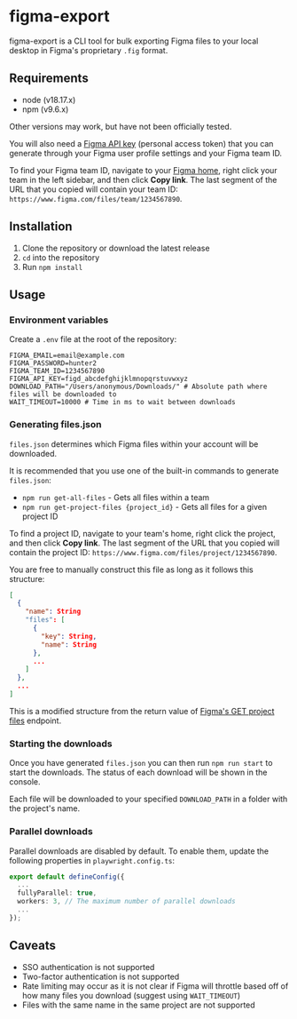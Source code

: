 # figma-export

figma-export is a CLI tool for bulk exporting Figma files to your local desktop in Figma's proprietary `.fig` format.

## Requirements

- node (v18.17.x)
- npm (v9.6.x)

Other versions may work, but have not been officially tested.

You will also need a [Figma API key](https://www.figma.com/developers/api#authentication) (personal access token) that you can generate through your Figma user profile settings and your Figma team ID.

To find your Figma team ID, navigate to your [Figma home](https://www.figma.com/files/), right click your team in the left sidebar, and then click **Copy link**. The last segment of the URL that you copied will contain your team ID: `https://www.figma.com/files/team/1234567890`.

## Installation

1. Clone the repository or download the latest release
2. `cd` into the repository
3. Run `npm install`

## Usage

### Environment variables

Create a `.env` file at the root of the repository:

```
FIGMA_EMAIL=email@example.com
FIGMA_PASSWORD=hunter2
FIGMA_TEAM_ID=1234567890
FIGMA_API_KEY=figd_abcdefghijklmnopqrstuvwxyz
DOWNLOAD_PATH="/Users/anonymous/Downloads/" # Absolute path where files will be downloaded to
WAIT_TIMEOUT=10000 # Time in ms to wait between downloads
```

### Generating files.json

`files.json` determines which Figma files within your account will be downloaded.

It is recommended that you use one of the built-in commands to generate `files.json`:

- `npm run get-all-files` - Gets all files within a team
- `npm run get-project-files {project_id}` - Gets all files for a given project ID

To find a project ID, navigate to your team's home, right click the project, and then click **Copy link**. The last segment of the URL that you copied will contain the project ID: `https://www.figma.com/files/project/1234567890`.

You are free to manually construct this file as long as it follows this structure:

```json
[
  {
    "name": String
    "files": [
      {
        "key": String,
        "name": String
      },
      ...
    ]
  },
  ...
]
```

This is a modified structure from the return value of [Figma's GET project files](https://www.figma.com/developers/api#get-project-files-endpoint) endpoint.

### Starting the downloads

Once you have generated `files.json` you can then run `npm run start` to start the downloads. The status of each download will be shown in the console.

Each file will be downloaded to your specified `DOWNLOAD_PATH` in a folder with the project's name.

### Parallel downloads

Parallel downloads are disabled by default. To enable them, update the following properties in `playwright.config.ts`:

```ts
export default defineConfig({
  ...
  fullyParallel: true,
  workers: 3, // The maximum number of parallel downloads
  ...
});
```

## Caveats

- SSO authentication is not supported
- Two-factor authentication is not supported
- Rate limiting may occur as it is not clear if Figma will throttle based off of how many files you download (suggest using `WAIT_TIMEOUT`)
- Files with the same name in the same project are not supported
